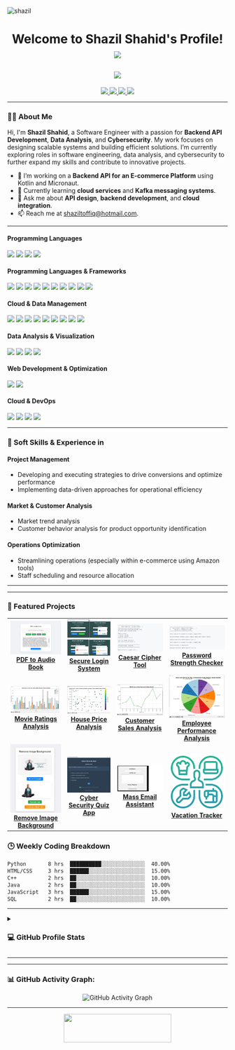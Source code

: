 ![shazil](https://github.com/user-attachments/assets/5ce4827e-94ce-4807-8bf6-af6550b65162)

<h1 align="center">
  Welcome to Shazil Shahid's Profile! 
  <img src="https://media.giphy.com/media/hvRJCLFzcasrR4ia7z/giphy.gif" width="30px">
</h1>

<!-- Typing SVG Effect -->
<h3 align="center">
  <a href="https://git.io/typing-svg">
    <img src="https://readme-typing-svg.herokuapp.com?color=36BCF7&size=24&width=550&lines=Hi+there,+I+am+Shazil+Shahid;A+Passionate+Software+Engineer;Exploring+Data+Analysis+,+Cybersecurity;Eager+to+Build+Innovative+Solutions">
  </a>
</h3>

<p align="center">
  <a href="https://www.linkedin.com/in/shazil-shahid">
    <img src="https://img.shields.io/badge/LinkedIn-0077B5?style=for-the-badge&logo=linkedin&logoColor=white"/>
  </a>
  <a href="https://github.com/Shazyy15">
    <img src="https://img.shields.io/badge/GitHub-100000?style=for-the-badge&logo=github&logoColor=white"/>
  </a>
  <a href="https://medium.com/@shazilshahid">
    <img src="https://img.shields.io/badge/Medium-12100E?style=for-the-badge&logo=medium&logoColor=white"/>
  </a>
  <a href="mailto:shaziltoffiq@hotmail.com">
    <img src="https://img.shields.io/badge/Email-D14836?style=for-the-badge&logo=gmail&logoColor=white"/>
  </a>
</p>

---

### 👨‍💻 About Me
Hi, I'm **Shazil Shahid**, a Software Engineer with a passion for **Backend API Development**, **Data Analysis**, and **Cybersecurity**. My work focuses on designing scalable systems and building efficient solutions. I’m currently exploring roles in software engineering, data analysis, and cybersecurity to further expand my skills and contribute to innovative projects.

- 🔭 I’m working on a **Backend API for an E-commerce Platform** using Kotlin and Micronaut.
- 🌱 Currently learning **cloud services** and **Kafka messaging systems**.
- 💬 Ask me about **API design**, **backend development**, and **cloud integration**.
- 📫 Reach me at [shaziltoffiq@hotmail.com](mailto:shaziltoffiq@hotmail.com).

---
#### **Programming Languages**
<p align="left">
  <img src="https://img.shields.io/badge/Python-3776AB?style=for-the-badge&logo=python&logoColor=white"/>
  <img src="https://img.shields.io/badge/Java-007396?style=for-the-badge&logo=java&logoColor=white"/>
  <img src="https://img.shields.io/badge/C++-00599C?style=for-the-badge&logo=cplusplus&logoColor=white"/>
  <img src="https://img.shields.io/badge/SQL-336791?style=for-the-badge&logo=mysql&logoColor=white"/>
</p>

#### **Programming Languages & Frameworks**
<p align="left">
  <img src="https://img.shields.io/badge/MongoDB-47A248?style=for-the-badge&logo=mongodb&logoColor=white"/>
  <img src="https://img.shields.io/badge/Express.js-000000?style=for-the-badge&logo=express&logoColor=white"/>
  <img src="https://img.shields.io/badge/React-61DAFB?style=for-the-badge&logo=react&logoColor=white"/>
  <img src="https://img.shields.io/badge/Node.js-339933?style=for-the-badge&logo=node.js&logoColor=white"/>
  <img src="https://img.shields.io/badge/PHP-777BB4?style=for-the-badge&logo=php&logoColor=white"/>
  <img src="https://img.shields.io/badge/Laravel-FF2D20?style=for-the-badge&logo=laravel&logoColor=white"/>
  <img src="https://img.shields.io/badge/WordPress-21759B?style=for-the-badge&logo=wordpress&logoColor=white"/>
  <img src="https://img.shields.io/badge/Jest-C21325?style=for-the-badge&logo=jest&logoColor=white"/>
  <img src="https://img.shields.io/badge/React_Testing_Library-E33332?style=for-the-badge&logo=testing-library&logoColor=white"/>
  <img src="https://img.shields.io/badge/Cypress-17202C?style=for-the-badge&logo=cypress&logoColor=white"/>
</p>

#### **Cloud & Data Management**
<p align="left">
  <img src="https://img.shields.io/badge/Azure_Arc-0078D4?style=for-the-badge&logo=microsoft-azure&logoColor=white"/>
  <img src="https://img.shields.io/badge/Google_Cloud_Functions-4285F4?style=for-the-badge&logo=google-cloud&logoColor=white"/>
  <img src="https://img.shields.io/badge/Azure-0078D4?style=for-the-badge&logo=microsoft-azure&logoColor=white"/>
<img src="https://img.shields.io/badge/Kafka-231F20?style=for-the-badge&logo=apache-kafka&logoColor=white"/>
<img src="https://img.shields.io/badge/Jenkins-D24939?style=for-the-badge&logo=jenkins&logoColor=white"/>
<img src="https://img.shields.io/badge/Docker-2496ED?style=for-the-badge&logo=docker&logoColor=white"/>
  <img src="https://img.shields.io/badge/BigQuery-669DF6?style=for-the-badge&logo=google-cloud&logoColor=white"/>
  <img src="https://img.shields.io/badge/Amazon_Seller_Central-FF9900?style=for-the-badge&logo=amazon&logoColor=white"/>
  <img src="https://img.shields.io/badge/Fulfillment_by_Amazon-FF9900?style=for-the-badge&logo=amazon&logoColor=white"/>
  
</p>

#### **Data Analysis & Visualization**
<p align="left">
  <img src="https://img.shields.io/badge/Tableau-E97627?style=for-the-badge&logo=tableau&logoColor=white"/>
  <img src="https://img.shields.io/badge/Microsoft_Excel-217346?style=for-the-badge&logo=microsoft-excel&logoColor=white"/>
  <img src="https://img.shields.io/badge/Power_BI-F2C811?style=for-the-badge&logo=power-bi&logoColor=white"/>
  <img src="https://img.shields.io/badge/SharePoint-0078D4?style=for-the-badge&logo=microsoft-sharepoint&logoColor=white"/>
</p>

#### **Web Development & Optimization**
<p align="left">
  <img src="https://img.shields.io/badge/Front_End_Tuning-61DAFB?style=for-the-badge&logo=react&logoColor=white"/>
  <img src="https://img.shields.io/badge/Scalable_Architecture-000000?style=for-the-badge&logo=web&logoColor=white"/>
</p>

#### **Cloud & DevOps**
<p align="left">
  <img src="https://img.shields.io/badge/Azure-0078D4?style=for-the-badge&logo=microsoft-azure&logoColor=white"/>
  <img src="https://img.shields.io/badge/Kafka-231F20?style=for-the-badge&logo=apache-kafka&logoColor=white"/>
  <img src="https://img.shields.io/badge/Jenkins-D24939?style=for-the-badge&logo=jenkins&logoColor=white"/>
  <img src="https://img.shields.io/badge/Docker-2496ED?style=for-the-badge&logo=docker&logoColor=white"/>
</p>

---

### 🔧 Soft Skills & Experience in

#### **Project Management**
- Developing and executing strategies to drive conversions and optimize performance
- Implementing data-driven approaches for operational efficiency

#### **Market & Customer Analysis**
- Market trend analysis
- Customer behavior analysis for product opportunity identification

#### **Operations Optimization**
- Streamlining operations (especially within e-commerce using Amazon tools)
- Staff scheduling and resource allocation

---


---

### 🔨 Featured Projects
<p align="center">
  <table>
    <tr>
      <td align="center"><a href="https://github.com/Shazyy15/PDF-to-Audio-Book-"><img src="https://raw.githubusercontent.com/Shazyy15/Shazyy15/refs/heads/main/project_images/project_pdf_to_audio.png" width="200px"/><br><b>PDF to Audio Book</b></a></td>
      <td align="center"><a href="https://github.com/Shazyy15/Secure-Login-System"><img src="https://raw.githubusercontent.com/Shazyy15/Shazyy15/refs/heads/main/project_images/project_secure_login.png" width="200px"/><br><b>Secure Login System</b></a></td>
      <td align="center"><a href="https://github.com/Shazyy15/Caesar-Cipher-Tool"><img src="https://raw.githubusercontent.com/Shazyy15/Shazyy15/refs/heads/main/project_images/project_caesar_cipher.png" width="200px"/><br><b>Caesar Cipher Tool</b></a></td>
      <td align="center"><a href="https://github.com/Shazyy15/Password-Strength-Checker"><img src="https://raw.githubusercontent.com/Shazyy15/Shazyy15/refs/heads/main/project_images/project_password_strength.png" width="200px"/><br><b>Password Strength Checker</b></a></td>
    </tr>
    <tr>
      <td align="center"><a href="https://github.com/Shazyy15/Movie-Ratings-Analysis"><img src="https://raw.githubusercontent.com/Shazyy15/Shazyy15/refs/heads/main/project_images/project_movie_ratings.png" width="200px"/><br><b>Movie Ratings Analysis</b></a></td>
      <td align="center"><a href="https://github.com/Shazyy15/House-Price-Analysis"><img src="https://raw.githubusercontent.com/Shazyy15/Shazyy15/refs/heads/main/project_images/project_house_price.png" width="200px"/><br><b>House Price Analysis</b></a></td>
      <td align="center"><a href="https://github.com/Shazyy15/Customer-Sales-Analysis"><img src="https://raw.githubusercontent.com/Shazyy15/Shazyy15/refs/heads/main/project_images/project_customer_sales.png" width="200px"/><br><b>Customer Sales Analysis</b></a></td>
      <td align="center"><a href="https://github.com/Shazyy15/Employee-Performance-Analysis"><img src="https://raw.githubusercontent.com/Shazyy15/Shazyy15/refs/heads/main/project_images/project_employee_performance.png" width="200px"/><br><b>Employee Performance Analysis</b></a></td>
    </tr>
    <tr>
      <td align="center"><a href="https://github.com/Shazyy15/Remove-Image-Background"><img src="https://raw.githubusercontent.com/Shazyy15/Shazyy15/refs/heads/main/project_images/project_remove_background.png" width="200px"/><br><b>Remove Image Background</b></a></td>
      <td align="center"><a href="https://github.com/Shazyy15/Cyber-Security-Quiz-App"><img src="https://raw.githubusercontent.com/Shazyy15/Shazyy15/refs/heads/main/project_images/project_cyber_security_quiz.png" width="200px"/><br><b>Cyber Security Quiz App</b></a></td>
      <td align="center"><a href="https://github.com/Shazyy15/mass-email-assistant"><img src="https://raw.githubusercontent.com/Shazyy15/Shazyy15/refs/heads/main/project_images/project_mass_email.png" width="200px"/><br><b>Mass Email Assistant</b></a></td>
      <td align="center"><a href="https://github.com/Shazyy15/VACATION-TRACKER"><img src="https://raw.githubusercontent.com/Shazyy15/Shazyy15/refs/heads/main/project_images/project_vacation_tracker.png" width="200px"/><br><b>Vacation Tracker</b></a></td>
    </tr>
  </table>
</p>

### 🕒 Weekly Coding Breakdown
```
Python       8 hrs  ██████████░░░░░░░░░░░░░░  40.00%
HTML/CSS     3 hrs  ██████░░░░░░░░░░░░░░░░░░  15.00%
C++          2 hrs  ██░░░░░░░░░░░░░░░░░░░░░░  10.00%
Java         2 hrs  ██░░░░░░░░░░░░░░░░░░░░░░  10.00%
JavaScript   3 hrs  ██████░░░░░░░░░░░░░░░░░░  15.00%
SQL          2 hrs  ██░░░░░░░░░░░░░░░░░░░░░░  10.00%
```

---


<details><summary><h3>💻 GitHub Profile Stats</h3></summary>

----

<p align="center">
  <a href="https://github.com/anuraghazra/github-readme-stats">
    <img alt="Shazil's GitHub Stats" src="https://github-readme-stats.vercel.app/api?username=Shazyy15&show_icons=true&count_private=true&locale=en&theme=tokyonight&layout=compact" height="230px"/>
  </a>
  <img src="https://github-readme-stats.vercel.app/api/top-langs?username=Shazyy15&langs_count=10&show_icons=true&locale=en&theme=tokyonight" alt="Top Languages" height="230px"/>
  <br/>
</p>
</details>

---
---

### 📊 GitHub Activity Graph:
<p align="center">
  <img src="https://github-readme-activity-graph.vercel.app/graph?username=Shazyy15&theme=react-dark&hide_border=true&area=true" alt="GitHub Activity Graph" />
</p>

---
<p align="center">
  <img src="https://media.giphy.com/media/jpVnC65DmYeyRL4LHS/giphy.gif" width="70%" height="65px">
</p>
